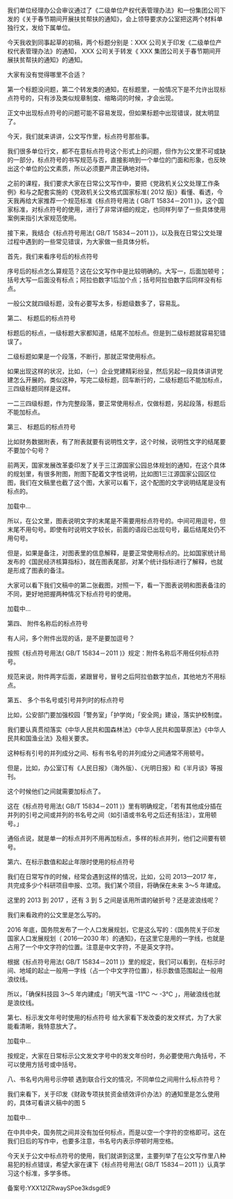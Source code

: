 我们单位经理办公会审议通过了《二级单位产权代表管理办法》和一份集团公司下发的《关于春节期间开展扶贫帮扶的通知》，会上领导要求办公室把这两个材料单独行文，发给下属单位。

今天我收到同事起草的初稿，两个标题分别是：XXX 公司关于印发《二级单位产权代表管理办法》的通知， XXX 公司关于转发《 XXX 集团公司关于春节期间开展扶贫帮扶的通知》的通知。

大家有没有觉得哪里不合适？

第一个标题没问题，第二个转发类的通知，在标题里，一般情况下是不允许出现标点符号的，只有涉及类似规章制度、缩略词的时候，才会出现。

正文中出现标点符号的问题可能不容易发现，但如果标题中出现错误，就太明显了。

今天，我们就来讲讲，公文写作里，标点符号那些事。

我们很多单位行文，都不在意标点符号这个形式上的问题，但作为公文里不可或缺的一部分，标点符号的书写规范与否，直接影响到一个单位的门面和形象，也反映出这个单位的公文素质，所以必须要严肃正确地对待。

之前的课程，我们要求大家在日常公文写作中，要把《党政机关公文处理工作条例》和与之配套实施的《党政机关公文格式国家标准\( 2012 版\)》看懂、看透，今天我再给大家推荐一个规范标准《标点符号用法 \( GB/T 15834－2011 \)》，这个国家标准，对标点符号的使用，进行了非常详细的规定，也同样列举了一些具体使用案例来指引大家规范使用。

接下来，我结合《标点符号用法\( GB/T 15834－2011 \)》，以及我在日常公文处理过程中遇到的一些常见错误，为大家做一些具体分析。

首先，我们来看序号后的标点符号

序号后的标点怎么算规范？这在公文写作中是比较明确的。大写一，后面加顿号；括号大写一后面没有标点；阿拉伯数字1后加个点；括号阿拉伯数字后同样没有标点。

一般公文就四级标题，没有必要写太多，标题级数多了，容易乱。

第二、 标题后的标点符号

标题后的标点，一级标题大家都知道，结尾不加标点。但是到二级标题就容易犯错误了。

二级标题如果是一个段落，不断行，那就正常使用标点。

如果出现这样的状况，比如，（一）企业党建精彩纷呈，然后另起一段具体讲讲党建怎么开展的。类似这种，写完二级标题，回车断行的，二级标题后不能加标点，三四级标题同样是这样。

一二三四级标题，作为完整段落，要正常使用标点，仅做标题，另起段落，标题后不能加标点。

第三、 标题后的标点符号

比如财务数据附表，有了附表就要有说明性文字，这个时候，说明性文字的结尾要不要加个句号？

前两天，国家发展改革委印发了关于三江源国家公园总体规划的通知，在这个具体的规划里，有很多附图，附图下配着文字性说明，比如图1三江源国家公园区位图，我们在文稿里也截了这个图，大家可以看下，这个配图的文字说明结尾是没有标点的。

加载中...

所以，在公文里，图表说明文字的末尾是不需要用标点符号的。中间可用逗号，但末尾不用句号。即使有时说明文字较长，前面的语段已出现句号，最后结尾处仍不用句号。

但是，如果是备注，对图表里的信息解释，是要正常使用标点的。比如国家统计局发布的《国民经济核算指标》，就在图表尾部，对某个统计指标进行了解释，也就是形成了图表的备注。

大家可以看下我们文稿中的第二张截图，对照一下，看一下图表说明和图表备注的不同，更好地把握两种情况下标点符号的使用。

加载中...

第四、 附件名称后的标点符号

有人问，多个附件出现的话，是不是要加逗号？

按照《标点符号用法\( GB/T 15834－2011 \)》规定：附件名称后不用任何标点符号。

规范来说，附件两字后面，紧跟冒号，冒号之后阿拉伯数字加点，其他地方不用标点。

第五、 多个书名号或引号并列时的标点符号

比如，公安部门要加强校园「警务室」「护学岗」「安全网」建设，落实护校制度。

我们要认真贯彻落实《中华人民共和国森林法》《中华人民共和国草原法》《中华人民共和国渔业法》及相关要求。

这种标有引号的并列成分之间、标有书名号的并列成分之间通常不用顿号。

但是，比如，办公室订有《人民日报》（海外版）、《光明日报》和《半月谈》等报刊。

这个时候他们之间就需要加标点了。

这在《标点符号用法\( GB/T 15834－2011 \)》里有明确规定，「若有其他成分插在并列的引号之间或并列的书名号之间（如引语或书名号之后还有括注），宜用顿号。」

通俗点说，就是单一的标点并列不用再加标点，多样的标点并列，他们之间要有顿号。

第六、在标示数值和起止年限时使用的标点符号

我们在日常写作的时候，经常会遇到这样的情况，比如，公司 2013—2017 年，共完成多少个科研项目申报、立项。我们某个项目，将确保在未来 3～5 年建成。

这里的 2013 到 2017 ，还有 3 到 5 之间是该用所谓的破折号？还是波浪线呢？

我们来看政府的公文里是怎么写的。

2016 年底，国务院发布了一个人口发展规划，它是这么写的：《国务院关于印发国家人口发展规划（ 2016—2030 年）的通知》，在这里它是用的一字线，也就是占用了一个中文字符的位置。注意是中文字符，不是英文字符。

根据《标点符号用法\( GB/T 15834－2011 \)》里的规定，我们可以看到，在标示时间、地域的起止一般用一字线（占一个中文字符位置），标示数值范围起止一般用浪纹线。

所以，「确保科技园 3～5 年内建成」「明天气温 \-11℃ ～ \-3℃ 」，用破浪线也就是浪纹线。

第七、标示发文年号时使用的标点符号 给大家看下发改委的发文样式，为了大家能看清晰，我特意放大了。

加载中...

按规定，大家在日常标示公文发文字号中的发文年份时，务必要使用六角括号，不可以使用方括号或中括号。

八、书名号内用号示停顿 遇到联合行文的情况，不同单位之间用什么标点符号？

我们来看下，关于印发《财政专项扶贫资金绩效评价办法》的通知里是怎么使用的，具体可看讲义稿中的图 5

加载中...

在中共中央，国务院之间并没有加任何标点，而是以空一个字符的空格即可。这在我们日后的写作中，也要多注意，书名号内表示停顿时用空格。

今天关于公文中标点符号的使用，我们就讲到这里，主要列举了在公文写作里八种易犯的标点错误，希望大家在课下《标点符号用法\( GB/T 15834－2011 \)》认真学习这个标准，多学多练。

备案号:YXX12lZRwaySPoe3kdsgdE9